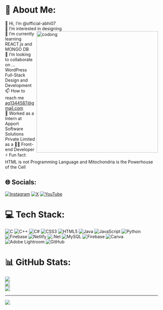 # 💫 About Me:
👋 Hi, I’m @official-abhi07<br>👀 I’m interested in designing<br>
<img align="right" alt="codong" width="400" src="https://media4.giphy.com/media/Ll22OhMLAlVDb8UQWe/giphy.gif">🌱 I’m currently learning REACT.js and MONGO DB<br>💞️ I’m looking to collaborate on ... WordPress Full-Stack Design and Development<br>📫 How to reach me ag1344587@gmail.com<br>🏢 Worked as a Intern at Apport Software Solutions Private Limited as a 👷‍♂️ Front-end Developer<br>⚡ Fun fact: HTML is not Programming Language and Mitochondria is the Powerhouse of the Cell


## 🌐 Socials:
[![Instagram](https://img.shields.io/badge/Instagram-%23E4405F.svg?logo=Instagram&logoColor=white)](https://instagram.com/abhishekgupta_78) [![X](https://img.shields.io/badge/X-black.svg?logo=X&logoColor=white)](https://x.com/Official_abhi07) [![YouTube](https://img.shields.io/badge/YouTube-%23FF0000.svg?logo=YouTube&logoColor=white)](https://youtube.com/@VectorAbhi) 

# 💻 Tech Stack:
![C](https://img.shields.io/badge/c-%2300599C.svg?style=flat-square&logo=c&logoColor=white) ![C++](https://img.shields.io/badge/c++-%2300599C.svg?style=flat-square&logo=c%2B%2B&logoColor=white) ![C#](https://img.shields.io/badge/c%23-%23239120.svg?style=flat-square&logo=csharp&logoColor=white) ![CSS3](https://img.shields.io/badge/css3-%231572B6.svg?style=flat-square&logo=css3&logoColor=white) ![HTML5](https://img.shields.io/badge/html5-%23E34F26.svg?style=flat-square&logo=html5&logoColor=white) ![Java](https://img.shields.io/badge/java-%23ED8B00.svg?style=flat-square&logo=openjdk&logoColor=white) ![JavaScript](https://img.shields.io/badge/javascript-%23323330.svg?style=flat-square&logo=javascript&logoColor=%23F7DF1E) ![Python](https://img.shields.io/badge/python-3670A0?style=flat-square&logo=python&logoColor=ffdd54) ![Firebase](https://img.shields.io/badge/firebase-%23039BE5.svg?style=flat-square&logo=firebase) ![Netlify](https://img.shields.io/badge/netlify-%23000000.svg?style=flat-square&logo=netlify&logoColor=#00C7B7) ![.Net](https://img.shields.io/badge/.NET-5C2D91?style=flat-square&logo=.net&logoColor=white) ![MySQL](https://img.shields.io/badge/mysql-4479A1.svg?style=flat-square&logo=mysql&logoColor=white) ![Firebase](https://img.shields.io/badge/firebase-a08021?style=flat-square&logo=firebase&logoColor=ffcd34) ![Canva](https://img.shields.io/badge/Canva-%2300C4CC.svg?style=flat-square&logo=Canva&logoColor=white) ![Adobe Lightroom](https://img.shields.io/badge/Adobe%20Lightroom-31A8FF.svg?style=flat-square&logo=Adobe%20Lightroom&logoColor=white) ![GitHub](https://img.shields.io/badge/github-%23121011.svg?style=flat-square&logo=github&logoColor=white)
# 📊 GitHub Stats:
![](https://github-readme-stats.vercel.app/api?username=abhishekk-78&theme=radical&hide_border=false&include_all_commits=false&count_private=false)<br/>
![](https://github-readme-streak-stats.herokuapp.com/?user=abhishekk-78&theme=radical&hide_border=false)<br/>
![](https://github-readme-stats.vercel.app/api/top-langs/?username=abhishekk-78&theme=radical&hide_border=false&include_all_commits=false&count_private=false&layout=compact)

---
[![](https://visitcount.itsvg.in/api?id=abhishekk-78&icon=0&color=0)](https://visitcount.itsvg.in)

<!-- Proudly created with GPRM ( https://gprm.itsvg.in ) -->
